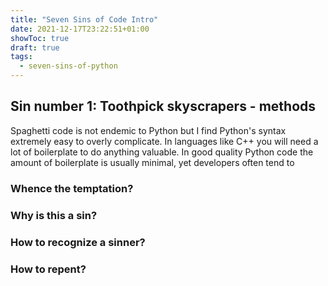 ```yaml
---
title: "Seven Sins of Code Intro"
date: 2021-12-17T23:22:51+01:00
showToc: true
draft: true
tags:
  - seven-sins-of-python
---
```


## Sin number 1: Toothpick skyscrapers - methods

Spaghetti code is not endemic to Python but I find Python's syntax extremely easy to overly complicate. In languages like C++ you will need a lot of boilerplate to do anything valuable. In good quality Python code the amount of boilerplate is usually minimal, yet developers often tend to 


### Whence the temptation?



### Why is this a sin?


### How to recognize a sinner?



### How to repent?

